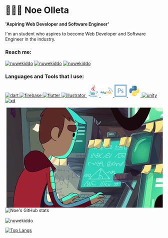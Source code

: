 # 👨🏻‍💻 Noe Olleta

**'Aspiring Web Developer and Software Engineer'**

I'm an student who aspires to become Web Developer and Software Engineer in the industry.

<h3 align="left">Reach me:</h3>
<p align="left">
<a href="https://twitter.com/nuwekiddo" target="blank"><img align="center" src="https://raw.githubusercontent.com/rahuldkjain/github-profile-readme-generator/master/src/images/icons/Social/twitter.svg" alt="nuwekiddo" height="30" width="40" /></a>
<a href="https://fb.com/nuwekiddo" target="blank"><img align="center" src="https://raw.githubusercontent.com/rahuldkjain/github-profile-readme-generator/master/src/images/icons/Social/facebook.svg" alt="nuwekiddo" height="30" width="40" /></a>
<a href="https://instagram.com/nuwekiddo" target="blank"><img align="center" src="https://raw.githubusercontent.com/rahuldkjain/github-profile-readme-generator/master/src/images/icons/Social/instagram.svg" alt="nuwekiddo" height="30" width="40" /></a>
</p>

<h3 align="left">Languages and Tools that I use:</h3>
<a href="https://dart.dev" target="_blank" rel="noreferrer"> <img src="https://www.vectorlogo.zone/logos/dartlang/dartlang-icon.svg" alt="dart" width="40" height="40"/> </a> <a href="https://firebase.google.com/" target="_blank" rel="noreferrer"> <img src="https://www.vectorlogo.zone/logos/firebase/firebase-icon.svg" alt="firebase" width="40" height="40"/> </a> <a href="https://flutter.dev" target="_blank" rel="noreferrer"> <img src="https://www.vectorlogo.zone/logos/flutterio/flutterio-icon.svg" alt="flutter" width="40" height="40"/> </a> <a href="https://www.adobe.com/in/products/illustrator.html" target="_blank" rel="noreferrer"> <img src="https://www.vectorlogo.zone/logos/adobe_illustrator/adobe_illustrator-icon.svg" alt="illustrator" width="40" height="40"/> </a> <a href="https://www.java.com" target="_blank" rel="noreferrer"> <img src="https://raw.githubusercontent.com/devicons/devicon/master/icons/java/java-original.svg" alt="java" width="40" height="40"/> </a> <a href="https://www.mysql.com/" target="_blank" rel="noreferrer"> <img src="https://raw.githubusercontent.com/devicons/devicon/master/icons/mysql/mysql-original-wordmark.svg" alt="mysql" width="40" height="40"/> </a> <a href="https://www.photoshop.com/en" target="_blank" rel="noreferrer"> <img src="https://raw.githubusercontent.com/devicons/devicon/master/icons/photoshop/photoshop-line.svg" alt="photoshop" width="40" height="40"/> </a> <a href="https://www.python.org" target="_blank" rel="noreferrer"> <img src="https://raw.githubusercontent.com/devicons/devicon/master/icons/python/python-original.svg" alt="python" width="40" height="40"/> </a> <a href="https://unity.com/" target="_blank" rel="noreferrer"> <img src="https://www.vectorlogo.zone/logos/unity3d/unity3d-icon.svg" alt="unity" width="40" height="40"/> </a> <a href="https://www.adobe.com/products/xd.html" target="_blank" rel="noreferrer"> <img src="https://cdn.worldvectorlogo.com/logos/adobe-xd.svg" alt="xd" width="40" height="40"/> </a> </p>

<p><img align="right" src="https://github.com/nuwekiddo/nuwekiddo/blob/main/coding.gif" width="500" height="320"/></p>

![Noe's GitHub stats](https://github-readme-stats.vercel.app/api?username=nuwekiddo&show_icons=true&theme=dracula)

<p><img align="center" src="https://github-readme-streak-stats.herokuapp.com/?user=nuwekiddo&theme=dracula" alt="nuwekiddo" /></p>

[![Top Langs](https://github-readme-stats.vercel.app/api/top-langs/?username=nuwekiddo&theme=dracula)](https://github.com/nuwekiddo/github-readme-stats)
